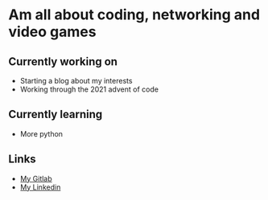 # Am all about coding, networking and video games

## Currently working on

- Starting a blog about my interests
- Working through the 2021 advent of code

## Currently learning

- More python

## Links

- [My Gitlab](https://gitlab.com/ZacharyRanes) 
- [My Linkedin](https://www.linkedin.com/in/zachary-ranes/)
